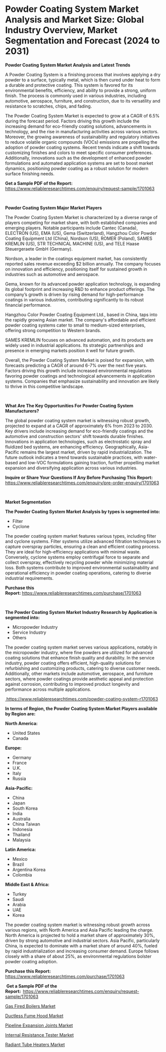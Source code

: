 <p><h1>Powder Coating System Market Analysis and Market Size: Global Industry Overview, Market Segmentation and Forecast (2024 to 2031)</h1></p><p><strong>Powder Coating System Market Analysis and Latest Trends</strong></p>
<p><p>A Powder Coating System is a finishing process that involves applying a dry powder to a surface, typically metal, which is then cured under heat to form a durable and protective coating. This system is favored for its environmental benefits, efficiency, and ability to provide a strong, uniform finish. The process is commonly used in various industries, including automotive, aerospace, furniture, and construction, due to its versatility and resistance to scratches, chips, and fading.</p><p>The Powder Coating System Market is expected to grow at a CAGR of 6.5% during the forecast period. Factors driving this growth include the increasing demand for eco-friendly coating solutions, advancements in technology, and the rise in manufacturing activities across various sectors. Moreover, the growing awareness of sustainability and regulatory initiatives to reduce volatile organic compounds (VOCs) emissions are propelling the adoption of powder coating systems. Recent trends indicate a shift towards customizing finishes and colors to meet specific consumer preferences. Additionally, innovations such as the development of enhanced powder formulations and automated application systems are set to boost market dynamics, positioning powder coating as a robust solution for modern surface finishing needs.</p></p>
<p><strong>Get a Sample PDF of the Report:&nbsp;</strong> <a href="https://www.reliableresearchtimes.com/enquiry/request-sample/1701063?utm_campaign=1775&utm_medium=2&utm_source=Github&utm_content=ia&utm_term=21102024&utm_id=powder-coating-system">https://www.reliableresearchtimes.com/enquiry/request-sample/1701063</a></p>
<p>&nbsp;</p>
<p><strong>Powder Coating System Major Market Players</strong></p>
<p><p>The Powder Coating System Market is characterized by a diverse range of players competing for market share, with both established companies and emerging players. Notable participants include Cantec (Canada), ELECTRON (US), EMA (US), Gema (Switzerland), Hangzhou Color Powder Coating Equipment Ltd (China), Nordson (US), ROMER (Poland), SAMES KREMLIN (US), STR TECHNICAL MACHINE (US), and TELE Haase Steuergeraete GmbH (Germany).</p><p>Nordson, a leader in the coatings equipment market, has consistently reported sales revenue exceeding $2 billion annually. The company focuses on innovation and efficiency, positioning itself for sustained growth in industries such as automotive and aerospace. </p><p>Gema, known for its advanced powder application technology, is expanding its global footprint and increasing R&D to enhance product offerings. The company’s growth is driven by rising demand for high-performance coatings in various industries, contributing significantly to its robust financial performance.</p><p>Hangzhou Color Powder Coating Equipment Ltd., based in China, taps into the rapidly growing Asian market. The company's affordable and efficient powder coating systems cater to small to medium-sized enterprises, offering strong competition to Western brands. </p><p>SAMES KREMLIN focuses on advanced automation, and its products are widely used in industrial applications. Its strategic partnerships and presence in emerging markets position it well for future growth.</p><p>Overall, the Powder Coating System Market is poised for expansion, with forecasts predicting a CAGR of around 6-7% over the next five years. Factors driving this growth include increased environmental regulations favoring powder coatings and technological advancements in application systems. Companies that emphasize sustainability and innovation are likely to thrive in this competitive landscape.</p></p>
<p>&nbsp;</p>
<p><strong>What Are The Key Opportunities For Powder Coating System Manufacturers?</strong></p>
<p><p>The global powder coating system market is witnessing robust growth, projected to expand at a CAGR of approximately 6% from 2023 to 2030. Key drivers include increasing demand for eco-friendly coatings and the automotive and construction sectors' shift towards durable finishes. Innovations in application technologies, such as electrostatic spray and fluidized bed systems, are enhancing efficiency. Geographically, Asia-Pacific remains the largest market, driven by rapid industrialization. The future outlook indicates a trend towards sustainable practices, with water-based and low-VOC formulations gaining traction, further propelling market expansion and diversifying application across various industries.</p></p>
<p><strong>Inquire or Share Your Questions If Any Before Purchasing This Report:</strong> <a href="https://www.reliableresearchtimes.com/enquiry/pre-order-enquiry/1701063?utm_campaign=1775&utm_medium=2&utm_source=Github&utm_content=ia&utm_term=21102024&utm_id=powder-coating-system">https://www.reliableresearchtimes.com/enquiry/pre-order-enquiry/1701063</a></p>
<p>&nbsp;</p>
<p><strong>Market Segmentation</strong></p>
<p><strong>The Powder Coating System Market Analysis by types is segmented into:</strong></p>
<p><ul><li>Filter</li><li>Cyclone</li></ul></p>
<p><p>The powder coating system market features various types, including filter and cyclone systems. Filter systems utilize advanced filtration techniques to capture overspray particles, ensuring a clean and efficient coating process. They are ideal for high-efficiency applications with minimal waste. Conversely, cyclone systems employ centrifugal force to separate and collect overspray, effectively recycling powder while minimizing material loss. Both systems contribute to improved environmental sustainability and operational efficiency in powder coating operations, catering to diverse industrial requirements.</p></p>
<p><strong>Purchase this Report:&nbsp;</strong><a href="https://www.reliableresearchtimes.com/purchase/1701063?utm_campaign=1775&utm_medium=2&utm_source=Github&utm_content=ia&utm_term=21102024&utm_id=powder-coating-system">https://www.reliableresearchtimes.com/purchase/1701063</a></p>
<p>&nbsp;</p>
<p><strong>The Powder Coating System Market Industry Research by Application is segmented into:</strong></p>
<p><ul><li>Micropowder Industry</li><li>Service Industry</li><li>Others</li></ul></p>
<p><p>The powder coating system market serves various applications, notably in the micropowder industry, where fine powders are utilized for advanced coating solutions that enhance finish quality and durability. In the service industry, powder coating offers efficient, high-quality solutions for refurbishing and customizing products, catering to diverse customer needs. Additionally, other markets include automotive, aerospace, and furniture sectors, where powder coatings provide aesthetic appeal and protection against corrosion, contributing to improved product longevity and performance across multiple applications.</p></p>
<p><a href="https://www.reliableresearchtimes.com/powder-coating-system-r1701063?utm_campaign=1775&utm_medium=2&utm_source=Github&utm_content=ia&utm_term=21102024&utm_id=powder-coating-system">&nbsp;https://www.reliableresearchtimes.com/powder-coating-system-r1701063</a></p>
<p><strong>In terms of Region, the Powder Coating System Market Players available by Region are:</strong></p>
<p>
    <p> <strong> North America: </strong>
        <ul>
            <li>United States</li>
            <li>Canada</li>
        </ul>
        </p> 
    <p> <strong> Europe: </strong>
        <ul>
            <li>Germany</li>
            <li>France</li>
            <li>U.K.</li>
            <li>Italy</li>
            <li>Russia</li>
        </ul>
        </p> 
    <p> <strong> Asia-Pacific: </strong>
        <ul>
            <li>China</li>
            <li>Japan</li>
            <li>South Korea</li>
            <li>India</li>
            <li>Australia</li>
            <li>China Taiwan</li>
            <li>Indonesia</li>
            <li>Thailand</li>
            <li>Malaysia</li>
        </ul>
        </p> 
    <p> <strong> Latin America: </strong>
        <ul>
            <li>Mexico</li>
            <li>Brazil</li>
            <li>Argentina Korea</li>
            <li>Colombia</li>
        </ul>
        </p> 
    <p> <strong> Middle East & Africa: </strong>
        <ul>
            <li>Turkey</li>
            <li>Saudi</li>
            <li>Arabia</li>
            <li>UAE</li>
            <li>Korea</li>
        </ul>
    </p>
    </p>
<p><p>The powder coating system market is witnessing robust growth across various regions, with North America and Asia Pacific leading the charge. North America is projected to hold a market share of approximately 30%, driven by strong automotive and industrial sectors. Asia Pacific, particularly China, is expected to dominate with a market share of around 40%, fueled by rapid industrialization and increasing consumer demand. Europe follows closely with a share of about 25%, as environmental regulations bolster powder coating adoption.</p></p>
<p><strong>Purchase this Report: </strong><a href="https://www.reliableresearchtimes.com/purchase/1701063?utm_campaign=1775&utm_medium=2&utm_source=Github&utm_content=ia&utm_term=21102024&utm_id=powder-coating-system">https://www.reliableresearchtimes.com/purchase/1701063</a></p>
<p>&nbsp;<strong>Get a Sample PDF of the Report:&nbsp;&nbsp;</strong><a href="https://www.reliableresearchtimes.com/enquiry/request-sample/1701063?utm_campaign=1775&utm_medium=2&utm_source=Github&utm_content=ia&utm_term=21102024&utm_id=powder-coating-system">https://www.reliableresearchtimes.com/enquiry/request-sample/1701063</a></p>
<p><strong></strong></p>
<p><p><a href="https://www.linkedin.com/pulse/gas-fired-boilers-market-global-share-ranking-overall-oi0ce?utm_campaign=1775&utm_medium=2&utm_source=Github&utm_content=ia&utm_term=21102024&utm_id=powder-coating-system">Gas Fired Boilers Market</a></p><p><a href="https://www.linkedin.com/pulse/emerging-trends-ductless-fume-hood-market-detailed-overview-z5mne?utm_campaign=1775&utm_medium=2&utm_source=Github&utm_content=ia&utm_term=21102024&utm_id=powder-coating-system">Ductless Fume Hood Market</a></p><p><a href="https://www.linkedin.com/pulse/pipeline-expansion-joints-spectrum-usage-patterns-sector-tfz0e?utm_campaign=1775&utm_medium=2&utm_source=Github&utm_content=ia&utm_term=21102024&utm_id=powder-coating-system">Pipeline Expansion Joints Market</a></p><p><a href="https://www.linkedin.com/pulse/internal-resistance-tester-market-matrix-applications-types-18jae?utm_campaign=1775&utm_medium=2&utm_source=Github&utm_content=ia&utm_term=21102024&utm_id=powder-coating-system">Internal Resistance Tester Market</a></p><p><a href="https://www.linkedin.com/pulse/future-innovation-global-radiant-tube-heaters-market-growth-xp1xe?utm_campaign=1775&utm_medium=2&utm_source=Github&utm_content=ia&utm_term=21102024&utm_id=powder-coating-system">Radiant Tube Heaters Market</a></p></p>